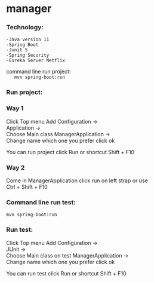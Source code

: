 # manager

### Technology:
    -Java version 11
    -Spring Boot
    -Junit 5
    -Spring Security 
    -Eureka Server Netflix

command line run project:  
`   
mvn spring-boot:run
`     

### Run project:

### Way 1  
Click Top menu Add Configuration ->  
Application ->  
Choose Main class ManagerApplication ->  
Change name which one you prefer click ok

You can run project click Run or shortcut Shift + F10

### Way 2 

Come in ManagerApplication click run on left strap or use  
Ctrl + Shift + F10



### Command line run test:  
`
mvn spring-boot:run
`  

### Run test:

Click Top menu Add Configuration ->  
JUnit ->  
Choose Main class on test ManagerApplication ->  
Change name which one you prefer click ok  

You can run test click Run or shortcut Shift + F10